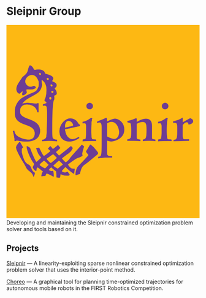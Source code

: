 # Sleipnir Group
![Sleipnir Group Logo](sleipnir_THcolors_1000px.png)  
Developing and maintaining the Sleipnir constrained optimization problem solver and tools based on it.


## Projects

[Sleipnir](/Sleipnir) — A linearity-exploiting sparse nonlinear constrained optimization problem solver that uses the interior-point method. 

[Choreo](/Choreo) —  A graphical tool for planning time-optimized trajectories for autonomous mobile robots in the FIRST Robotics Competition. 
